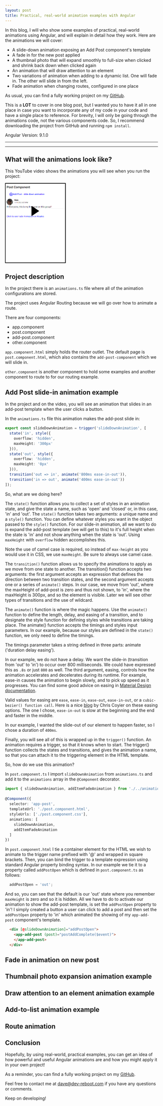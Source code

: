 ```yaml
---
layout: post
title: Practical, real-world animation examples with Angular
---
```


In this blog, I will who show some examples of practical, real-world animations using Angular, and will explain in detail how they work.   Here are the animations we will cover: 
- A slide-down animation exposing an Add Post component's template
- A fade in for the new post applied
- A thumbnail photo that will expand smoothly to full-size when clicked and shrink back down when clicked again
- An animation that will draw attention to an element
- Two variations of animation when adding to a dynamic list.  One will fade in.  The other will slide in from the left. 
- Fade animation when changing routes, configured in one place

As usual, you can find a fully working project on my [GitHub](https://github.com/DaveStaudenmaier/animations).

This is a **LOT** to cover in one blog post, but I wanted you to have it all in one place in case you want to incorporate any of my code in your code and have a single place to reference.  For brevity, I will only be going through the animations code, not the various components code.   So, I recommend downloading the project from GitHub and running `npm install`.

Angular Version: 9.1.0

----
****

## What will the animations look like?

This YouTube video shows the animations you will see when you run the project:

<a href="https://youtu.be/j_7ug2WHK4w"><img src="/images/blog/animations/animations.png" width="200px" target="_blank"></a>

## Project description

In the project there is an `animations.ts` file where all of the animation configurations are stored.  

The project uses Angular Routing because we will go over how to animate a route. 

There are four components:
- app.component
- post.component
- add-post.component
- other.component

`app.component.html` simply holds the router outlet.  The default page is `post.component.html`, which also contains the `add-post-component` which we will slide in.  

`other.component` is another component to hold some examples and another component to route to for our routing example.

## Add Post slide-in animation example

In the project and on the video, you will see an animation that slides in an add-post template when the user clicks a button. 

In the `animations.ts` file this animation makes the add-post slide in:

```typescript
export const slideDownAnimation = trigger('slideDownAnimation', [
  state('in', style({
    overflow: 'hidden',
    maxHeight: '300px'
  })),
  state('out', style({
    overflow: 'hidden',
    maxHeight: '0px'
  })),
  transition('out => in', animate('800ms ease-in-out')),
  transition('in => out', animate('400ms ease-in-out'))
]);
```

So, what are we doing here?  

The `state()` function allows you to collect a set of styles in an animation state, and give the state a name, such as 'open' and 'closed' or, in this case, 'in' and 'out'.  The `state()` function takes two arguments: a unique name and a `style()` function. You can define whatever styles you want in the object passed to the `style()` function. For our slide-in animation, all we want to do is expand the add-post template (we will get to this) to it's full height when the state is 'in' and not show anything when the state is 'out'.  Using `maxHeight` with `overflow` hidden accomplishes this. 

Note the use of camel case is required, so instead of `max-height` as you would use it in CSS, we use `maxHeight`.  Be sure to always use camel case.

The `transition()` function allows us to specify the animations to apply as we move from one state to another.  The transition() function accepts two arguments: the first argument accepts an expression that defines the direction between two transition states, and the second argument accepts one or a series of `animate()` steps.  In our case, we move from 'out', where the maxHeight of add-post is zero and thus not shown, to 'in', where the maxHeight is 300px, and so the element is visible.  Later we will see other types of transitions and the use of wildcard.  

The `animate()` function is where the magic happens.  Use the `animate()` function to define the length, delay, and easing of a transition, and to designate the style function for defining styles while transitions are taking place. The animate() function accepts the timings and styles input parameters.  In our example, because our styles are defined in the `state()` function, we only need to define the timings. 

The timings parameter takes a string defined in three parts: animate ('duration delay easing').

In our example, we do not have a delay.  We want the slide-in (transition from 'out' to 'in') to occur over 800 milliseconds.  We could have expressed this as `.8s` or just `800` as well.   The third argument, easing, controls how the animation accelerates and decelerates during its runtime. For example, ease-in causes the animation to begin slowly, and to pick up speed as it progresses.   You can find some good advice on easing in [Material Design documentation](https://material.io/design/motion/speed.html#controlling-speed).   

Valid values for easing are `ease`, `ease-in`, `ease-out`, `ease-in-out`, or a `cubic-bezier() function call`.  Here is a nice [blog](https://css-tricks.com/ease-out-in-ease-in-out/) by Chris Coyier on these easing options.   The one I chose, `ease-in-out` is slow at the beginning and the end and faster in the middle. 

In our example, I wanted the slide-out of our element to happen faster, so I chose a duration of `400ms`.  

Finally, you will see all of this is wrapped up in the `trigger()` function. An animation requires a trigger, so that it knows when to start. The trigger() function collects the states and transitions, and gives the animation a name, so that you can attach it to the triggering element in the HTML template.

So, how do we use this animation?   

In `post.component.ts` I import `slideDownAnimation` from `animations.ts` and add it to the `animations` array in the `@Component` decorator. 

```typescript
import { slideDownAnimation, addItemFadeAnimation } from './../animations';

@Component({
  selector: 'app-post',
  templateUrl: './post.component.html',
  styleUrls: ['./post.component.css'],
  animations: [
    slideDownAnimation,
    addItemFadeAnimation
  ]
})
```

In `post.component.html` I tie a container element for the HTML we wish to animate to the trigger name prefixed with '@' and wrapped in square brackets. Then, you can bind the trigger to a template expression using standard Angular property binding syntax.   In our example we tie it to a property called `addPostOpen` which is defined in `post.component.ts` as follows:

```typescript
  addPostOpen = 'out';
```

And so, you can see that the default is our 'out' state where you remember `maxHeight` is zero and so it is hidden.   All we have to do to activate our animation to show the add-post template, is set the `addPostOpen` property to 'in'!   I simply created a button a user can click to add a post and then set the `addPostOpen` property to 'in' which animated the showing of my `app-add-post` component's template.  

```html
  <div [@slideDownAnimation]="addPostOpen">
    <app-add-post (post)="postAddComplete($event)">
    </app-add-post>
  </div>
```
## Fade in animation on new post

## Thumbnail photo expansion animation example

## Draw attention to an element animation example

## Add-to-list animation example

## Route animation

## Conclusion

Hopefully, by using real-world, practical examples, you can get an idea of how powerful and useful Angular animations are and how you might apply it in your own project!

As a reminder, you can find a fully working project on my [GitHub](https://github.com/DaveStaudenmaier/animations).

Feel free to contact me at [dave@dev-reboot.com](mailto:dave@dev-reboot.com) if you have any questions or comments. 

Keep on developing!

